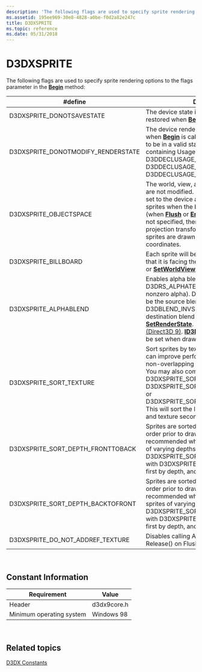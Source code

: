```yaml
---
description: 'The following flags are used to specify sprite rendering options to the flags parameter in the Begin method:'
ms.assetid: 195ee969-30e8-4828-a0be-f0d2a82e247c
title: D3DXSPRITE
ms.topic: reference
ms.date: 05/31/2018
---
```


# D3DXSPRITE

The following flags are used to specify sprite rendering options to the flags parameter in the [**Begin**](id3dxsprite--begin.md) method:



| \#define                             | Description                                                                                                                                                                                                                                                                                                                                                                                                                       |
|--------------------------------------|-----------------------------------------------------------------------------------------------------------------------------------------------------------------------------------------------------------------------------------------------------------------------------------------------------------------------------------------------------------------------------------------------------------------------------------|
| D3DXSPRITE\_DONOTSAVESTATE           | The device state is not to be saved or restored when [**Begin**](id3dxsprite--begin.md) or [**End**](id3dxsprite--end.md) is called.                                                                                                                                                                                                                                                                                            |
| D3DXSPRITE\_DONOTMODIFY\_RENDERSTATE | The device render state is not to be changed when [**Begin**](id3dxsprite--begin.md) is called. The device is assumed to be in a valid state to draw vertices containing UsageIndex = 0 in the D3DDECLUSAGE\_POSITION, D3DDECLUSAGE\_TEXCOORD, and D3DDECLUSAGE\_COLOR data.                                                                                                                                                     |
| D3DXSPRITE\_OBJECTSPACE              | The world, view, and projection transforms are not modified. The transforms currently set to the device are used to transform the sprites when the batched sprites are drawn (when [**Flush**](id3dxsprite--flush.md) or [**End**](id3dxsprite--end.md) is called). If this flag is not specified, then world, view, and projection transforms are modified so that sprites are drawn in screen-space coordinates.              |
| D3DXSPRITE\_BILLBOARD                | Each sprite will be rotated about its center so that it is facing the viewer. [**SetWorldViewLH**](id3dxsprite--setworldviewlh.md) or [**SetWorldViewRH**](id3dxsprite--setworldviewrh.md) must be called first.                                                                                                                                                                                                                |
| D3DXSPRITE\_ALPHABLEND               | Enables alpha blending with D3DRS\_ALPHATESTENABLE set to **TRUE** (for nonzero alpha). D3DBLEND\_SRCALPHA will be the source blend state, and D3DBLEND\_INVSRCALPHA will be the destination blend state in calls to [**SetRenderState**](/windows/desktop/api). See [Alpha Blending State (Direct3D 9)](alpha-blending-state.md). [**ID3DXFont**](id3dxfont.md) expects this flag to be set when drawing text. |
| D3DXSPRITE\_SORT\_TEXTURE            | Sort sprites by texture prior to drawing. This can improve performance when drawing non-overlapping sprites of uniform depth. You may also combine D3DXSPRITE\_SORT\_TEXTURE with either D3DXSPRITE\_SORT\_DEPTH\_FRONTTOBACK or D3DXSPRITE\_SORT\_DEPTH\_BACKTOFRONT. This will sort the list of sprites by depth first and texture second.<br/>                                                                           |
| D3DXSPRITE\_SORT\_DEPTH\_FRONTTOBACK | Sprites are sorted by depth in front-to-back order prior to drawing. This procedure is recommended when drawing opaque sprites of varying depths. You may combine D3DXSPRITE\_SORT\_DEPTH\_FRONTTOBACK with D3DXSPRITE\_SORT\_TEXTURE to sort first by depth, and second by texture.<br/>                                                                                                                                   |
| D3DXSPRITE\_SORT\_DEPTH\_BACKTOFRONT | Sprites are sorted by depth in back-to-front order prior to drawing. This procedure is recommended when drawing transparent sprites of varying depths. You may combine D3DXSPRITE\_SORT\_DEPTH\_BACKTOFRONT with D3DXSPRITE\_SORT\_TEXTURE to sort first by depth, and second by texture.<br/>                                                                                                                              |
| D3DXSPRITE\_DO\_NOT\_ADDREF\_TEXTURE | Disables calling AddRef() on every draw, and Release() on Flush() for better performance.                                                                                                                                                                                                                                                                                                                                         |



 

## Constant Information



| Requirement                         | Value            |
|--------------------------|-------------|
| Header                   | d3dx9core.h |
| Minimum operating system | Windows 98  |



 

## Related topics

<dl> <dt>

[D3DX Constants](dx9-graphics-reference-d3dx-constants.md)
</dt> </dl>

 

 




